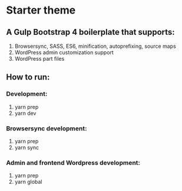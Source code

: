 # Starter theme

## A Gulp Bootstrap 4 boilerplate that supports:

1. Browsersync, SASS, ES6, minification, autoprefixing, source maps
2. WordPress admin customization support
3. WordPress part files

## How to run:

### Development:
1. yarn prep
2. yarn dev

### Browsersync development:
1. yarn prep
2. yarn sync

### Admin and frontend Wordpress development:
1. yarn prep
2. yarn global

